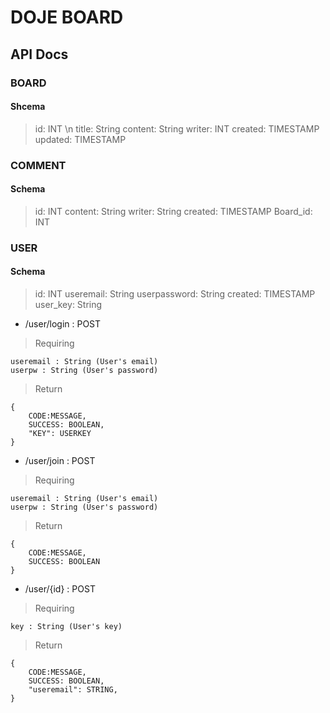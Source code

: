 # DOJE BOARD


## API Docs 

### BOARD

#### Shcema
> id: INT \n
> title: String
> content: String
> writer: INT
> created: TIMESTAMP
> updated: TIMESTAMP


### COMMENT

#### Schema
> id: INT 
> content: String
> writer: String
> created: TIMESTAMP
> Board_id: INT

### USER 

#### Schema
> id: INT
> useremail:  String
> userpassword: String
> created: TIMESTAMP
> user_key: String


* /user/login : POST

> Requiring

    useremail : String (User's email)
    userpw : String (User's password)
    
> Return

	{
		CODE:MESSAGE,
		SUCCESS: BOOLEAN,
		"KEY": USERKEY
	}

* /user/join : POST

> Requiring

    useremail : String (User's email)
    userpw : String (User's password)
    
> Return

	{
		CODE:MESSAGE,
		SUCCESS: BOOLEAN
	}

* /user/{id} : POST

> Requiring

    key : String (User's key)
    
    
> Return

	{
		CODE:MESSAGE,
		SUCCESS: BOOLEAN,
		"useremail": STRING,
	}
